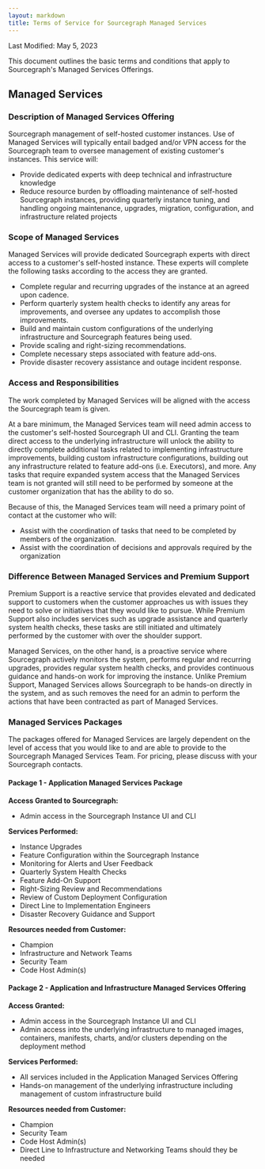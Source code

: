 ```yaml
---
layout: markdown
title: Terms of Service for Sourcegraph Managed Services
---
```


Last Modified: May 5, 2023

This document outlines the basic terms and conditions that apply to Sourcegraph's Managed Services Offerings.

## Managed Services

### Description of Managed Services Offering
Sourcegraph management of self-hosted customer instances. Use of Managed Services will typically entail badged and/or VPN access for the Sourcegraph team to oversee management of existing customer's instances. This service will:
- Provide dedicated experts with deep technical and infrastructure knowledge
- Reduce resource burden by offloading maintenance of self-hosted Sourcegraph instances, providing quarterly instance tuning, and handling ongoing maintenance, upgrades, migration, configuration, and infrastructure related projects

### Scope of Managed Services
Managed Services will provide dedicated Sourcegraph experts with direct access to a customer's self-hosted instance. These experts will complete the following tasks according to the access they are granted.
- Complete regular and recurring upgrades of the instance at an agreed upon cadence.
- Perform quarterly system health checks to identify any areas for improvements, and oversee any updates to accomplish those improvements.
- Build and maintain custom configurations of the underlying infrastructure and Sourcegraph features being used.
- Provide scaling and right-sizing recommendations.
- Complete necessary steps associated with feature add-ons.
- Provide disaster recovery assistance and outage incident response.

### Access and Responsibilities
The work completed by Managed Services will be aligned with the access the Sourcegraph team is given.

At a bare minimum, the Managed Services team will need admin access to the customer's self-hosted Sourcegraph UI and CLI. Granting the team direct access to the underlying infrastructure will unlock the ability to directly complete additional tasks related to implementing infrastructure improvements, building custom infrastructure configurations, building out any infrastructure related to feature add-ons (i.e. Executors), and more. Any tasks that require expanded system access that the Managed Services team is not granted will still need to be performed by someone at the customer organization that has the ability to do so.

Because of this, the Managed Services team will need a primary point of contact at the customer who will:
- Assist with the coordination of tasks that need to be completed by members of the organization.
- Assist with the coordination of decisions and approvals required by the organization

### Difference Between Managed Services and Premium Support
Premium Support is a reactive service that provides elevated and dedicated support to customers when the customer approaches us with issues they need to solve or initiatives that they would like to pursue. While Premium Support also includes services such as upgrade assistance and quarterly system health checks, these tasks are still initiated and ultimately performed by the customer with over the shoulder support.

Managed Services, on the other hand, is a proactive service where Sourcegraph actively monitors the system, performs regular and recurring upgrades, provides regular system health checks, and provides continuous guidance and hands-on work for improving the instance. Unlike Premium Support, Managed Services allows Sourcegraph to be hands-on directly in the system, and as such removes the need for an admin to perform the actions that have been contracted as part of Managed Services.

### Managed Services Packages

The packages offered for Managed Services are largely dependent on the level of access that you would like to and are able to provide to the Sourcegraph Managed Services Team. For pricing, please discuss with your Sourcegraph contacts.

#### Package 1 - Application Managed Services Package

**Access Granted to Sourcegraph:**

- Admin access in the Sourcegraph Instance UI and CLI

**Services Performed:**

- Instance Upgrades
- Feature Configuration within the Sourcegraph Instance
- Monitoring for Alerts and User Feedback
- Quarterly System Health Checks
- Feature Add-On Support
- Right-Sizing Review and Recommendations
- Review of Custom Deployment Configuration
- Direct Line to Implementation Engineers
- Disaster Recovery Guidance and Support

**Resources needed from Customer:**

- Champion
- Infrastructure and Network Teams
- Security Team
- Code Host Admin(s)

#### Package 2 - Application and Infrastructure Managed Services Offering
**Access Granted:**

- Admin access in the Sourcegraph Instance UI and CLI
- Admin access into the underlying infrastructure to managed images, containers, manifests, charts, and/or clusters depending on the deployment method

**Services Performed:**

- All services included in the Application Managed Services Offering
- Hands-on management of the underlying infrastructure including management of custom infrastructure build

**Resources needed from Customer:**

- Champion
- Security Team
- Code Host Admin(s)
- Direct Line to Infrastructure and Networking Teams should they be needed

